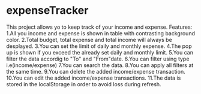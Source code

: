 # expenseTracker

This project allows yo to keep track of your income and expense.
Features:
1.All you income and expense is shown in table with contrasting background color.
2.Total budget, total expense and total income will always be desplayed.
3.You can set the limit of daily and monthly expense.
4.The pop up is shown if you exceed the already set daily and monthly limit.
5.You can filter the data accordig to "To" and "From"date.
6.You can filter using type i.e(income/expense)
7.You can search the data.
8.You can apply all filters at the same time.
9.You can delete the added income/expense transaction.
10.You can edit the added income/expense transactions.
11.The data is stored in the localStorage in order to avoid loss during refresh.

